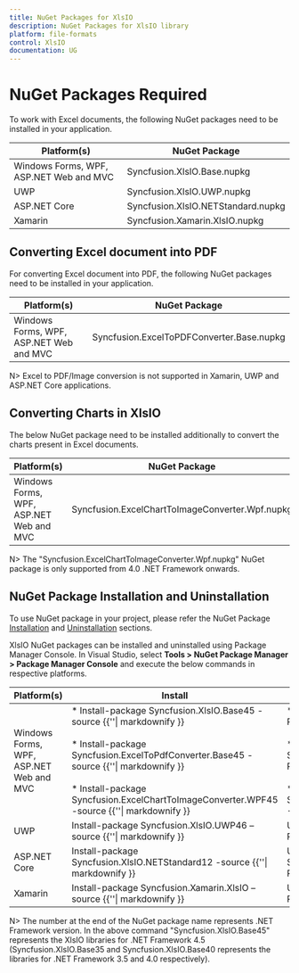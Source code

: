 ```yaml
---
title: NuGet Packages for XlsIO
description: NuGet Packages for XlsIO library
platform: file-formats
control: XlsIO
documentation: UG
---
```

# NuGet Packages Required

To work with Excel documents, the following NuGet packages need to be installed in your application.

<table>
<tr>
<thead>
<th><b>Platform(s)</b></th>
<th><b>NuGet Package</b></th>
</thead>
</tr>
<tr>
<td>
Windows Forms, WPF, ASP.NET Web and MVC
</td>
<td>
Syncfusion.XlsIO.Base.nupkg
</td>
</tr>
<tr>
<td>
UWP
</td>
<td>
Syncfusion.XlsIO.UWP.nupkg
</td>
</tr>
<tr>
<td>
ASP.NET Core
</td>
<td>
Syncfusion.XlsIO.NETStandard.nupkg
</td>
</tr>
<tr>
<td>
Xamarin
</td>
<td>
Syncfusion.Xamarin.XlsIO.nupkg
</td>
</tr>
</table>

## Converting Excel document into PDF

For converting Excel document into PDF, the following NuGet packages need to be installed in your application.

<table>
<tr>
<thead>
<th><b>Platform(s)</b></th>
<th><b>NuGet Package</b></th>
</thead>
</tr>
<tr>
<td>
Windows Forms, WPF, ASP.NET Web and MVC
</td>
<td>
Syncfusion.ExcelToPDFConverter.Base.nupkg
</td>
</tr>
</table>

N> Excel to PDF/Image conversion is not supported in Xamarin, UWP and ASP.NET Core applications.

## Converting Charts in XlsIO

The below NuGet package need to be installed additionally to convert the charts present in Excel documents.

<table>
<tr>
<thead>
<th><b>Platform(s)</b></th>
<th><b>NuGet Package</b></th>
</thead>
</tr>
<tr>
<td>
Windows Forms, WPF, ASP.NET Web and MVC
</td>
<td>
Syncfusion.ExcelChartToImageConverter.Wpf.nupkg
</td>
</tr>
</table>

N> The "Syncfusion.ExcelChartToImageConverter.Wpf.nupkg" NuGet package is only supported from 4.0 .NET Framework onwards. 

## NuGet Package Installation and Uninstallation

To use NuGet package in your project, please refer the NuGet Package [Installation](https://help.syncfusion.com/extension/syncfusion-nuget-packages/nuget-install-and-configuration) and [Uninstallation](https://help.syncfusion.com/extension/syncfusion-nuget-packages/nuget-uninstallation-process) sections.

XlsIO NuGet packages can be installed and uninstalled using Package Manager Console. In Visual Studio, select **Tools > NuGet Package Manager > Package Manager Console** and execute the below commands in respective platforms.

<table>
<tr>
<thead>
<th><b>Platform(s)</b></th>
<th><b>Install</b></th>
<th><b>UnInstall</b></th>
</thead>
</tr>
<tr>
<td>
Windows Forms, WPF, ASP.NET Web and MVC
</td>
<td>
* Install-package Syncfusion.XlsIO.Base45 -source {{'<http://nuget.syncfusion.com/nuget_windows-forms/nuget/getsyncfusionpackages/windows-forms/>'| markdownify }}<br/><br/>
* Install-package Syncfusion.ExcelToPdfConverter.Base45 -source {{'<http://nuget.syncfusion.com/nuget_windows-forms/nuget/getsyncfusionpackages/windows-forms/>'| markdownify }}<br/><br/>
* Install-package Syncfusion.ExcelChartToImageConverter.WPF45 -source {{'<http://nuget.syncfusion.com/nuget_windows-forms/nuget/getsyncfusionpackages/windows-forms/>'| markdownify }}
</td>
<td>
* Uninstall-package Syncfusion.XlsIO.Base45 -RemoveDependencies                             <br/><br/>
* Uninstall-package Syncfusion.ExcelToPdfConverter.Base45 -RemoveDependencies                             <br/><br/>
* Uninstall-package Syncfusion.ExcelChartToImageConverter.WPF45 -RemoveDependencies                             
</td>
</tr>
<tr>
<td>
UWP
</td>
<td>
Install-package Syncfusion.XlsIO.UWP46 –source {{'<http://nuget.syncfusion.com/nuget_universalwindows/nuget/getsyncfusionpackages/universalwindows>'| markdownify }}
</td>
<td>
Uninstall-package Syncfusion.XlsIO.UWP46 –RemoveDependencies
</td>
</tr>
<tr>
<td>
ASP.NET Core
</td>
<td>
Install-package Syncfusion.XlsIO.NETStandard12 -source {{'<http://nuget.syncfusion.com/nuget_aspnetcore/nuget/getsyncfusionpackages/aspnetcore>'| markdownify }}
</td>
<td>
Uninstall-package Syncfusion.XlsIO.NETStandard12 –RemoveDependencies
</td>
</tr>
<tr>
<td>
Xamarin
</td>
<td>
Install-package Syncfusion.Xamarin.XlsIO –source {{'<http://nuget.syncfusion.com/nuget_xamarin/nuget/getsyncfusionpackages/xamarin>'| markdownify }}
</td>
<td>
Uninstall-package Syncfusion.Xamarin.XlsIO –RemoveDependencies
</td>
</tr>
</table>

N> The number at the end of the NuGet package name represents .NET Framework version. In the above command "Syncfusion.XlsIO.Base45" represents the XlsIO libraries for .NET Framework 4.5 (Syncfusion.XlsIO.Base35 and Syncfusion.XlsIO.Base40 represents the libraries for .NET Framework 3.5 and 4.0 respectively).
